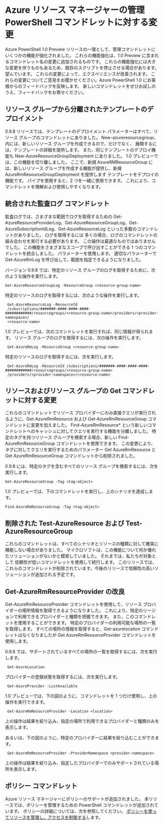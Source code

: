<properties
    pageTitle="Azure PowerShell 1.0 Preview リソース マネージャーに対する変更 | Microsoft Azure"
    description="Azure PowerShell 1.0 Preview で追加されたリソース マネージャーのコマンドレットにおける変更点を説明します。"
    services="azure-resource-manager"
    documentationCenter="na"
    authors="ravbhatnagar"
    manager="ryjones"
    editor=""/>

<tags
    ms.service="azure-resource-manager"
    ms.devlang="na"
    ms.topic="article"
    ms.tgt_pltfrm="powershell"
    ms.workload="na"
    ms.date="10/09/2015"
    ms.author="gauravbh;tomfitz"/>


# Azure リソース マネージャーの管理 PowerShell コマンドレットに対する変更

Azure PowerShell 1.0 Preview リリースの一環として、管理コマンドレットにいくつかの機能が強化されました。 これらの機能強化は、1.0 Preview に含まれるコマンドレット名の変更に追加されるものです。 
これらの機能強化には大きな変更を伴うものもあるため、既存のスクリプトを停止させる場合があります。 望んでいます。 
これらの変更によって、エクスペリエンスが改善されます。 これらの変更についてご意見をお聞かせください。Azure PowerShell 1.0 にお客様からのフィードバックを反映します。 新しいコマンドレットをぜひお試しのうえ、フィードバックをお寄せください。

## リソース グループから分離されたテンプレートのデプロイメント

0.9.8 リリースでは、テンプレートのデプロイメント パラメーターはすべて、リソース グループのコマンドレットにありました。 New-azureresourcegroup、内には、新しいリソース グループを作成できるので、だけでなく、 
展開するには、テンプレートの詳細を提供します。 また、同じテンプレートのデプロイ機能も New-AzureResourceGroupDeployment にありました。 
1.0 プレビューでは、この機能を切り離しました。 ここで、新規 AzureRMResourceGroup には、新しいリソース グループを作成する機能が提供し、新規 AzureRmResourceGroupDeployment を提供します 
テンプレートをデプロイの機能です。 パイプを使用すると、2 つを一緒に使用できます。 これにより、コマンドレットを理解および使用しやすくなります。

## 統合された監査ログ コマンドレット

監査ログでは、さまざまな範囲でログを取得するための Get-AzureResourceProviderLog、Get-AzureResourceGroupLog、Get-AzureSubscriptionIdLog、Get-AzureResourceLog といった多数のコマンドレットがありました。 ログを取得するには 
多くの場合、ログのコマンドレットの組み合わせを実行する必要があります。 この操作は最適なものではありませんでした。 この機能をさまざまなスコープで呼び出すことができる 1 つのコマンドレットを統合しました。 
パラメーターを使用します。 適切なパラメーターで Get-AzureRmLog を呼び出して、範囲を指定できるようになりました。

バージョン 0.9.8 では、特定のリソース グループのログを取得するために、次のような操作を実行します。

    Get-AzureResourceGroupLog -ResourceGroup <resource-group-name>

特定のリソースのログを取得するには、次のような操作を実行します。

     Get-AzureResourceLog -ResourceId
     /subscriptions/#######-####-####-####-############/resourcegroups/<resource-group-name>/providers/<provider-namespace>/
     <resource-name>

1.0 プレビューでは、次のコマンドレットを実行すれば、同じ情報が得られます。 リソース グループのログを取得するには、次の操作を実行します。

     Get-AzureRmLog -ResourceGroup <resource-group-name>

特定のリソースのログを取得するには、次を実行します。

     Get-AzureRmLog -ResourceId /subscriptions/#######-####-####-####-############/resourcegroups/<resource-group-name>
     /providers/<provider-namespace>/<resource-name>

## リソースおよびリソース グループの Get コマンドレットに対する変更

これらのコマンドレットでリソース プロバイダーにのみ直接クエリが実行されるように、Get-AzureRmResource および Get-AzureRmResourceGroup コマンドレットに変更を加えました。 Find-AzureRmResource* という新しいコマンドレットへのキャッシュに対してクエリを実行する機能を分離しました。 特定のタグを持つリソース グループを検索する場合、新しい Find-AzureRmResourceGroup コマンドレットを使用できます。 この変更により、タグに対してクエリを実行するためのパラメーター 
Get AzureRmResource と Get AzureRmResourceGroup コマンドレットから削除されました。

0.9.8 には、特定のタグを含むすべてのリソース グループを検索するには、次を実行します。

    Get-AzureResourceGroup -Tag <tag-object>

1.0 プレビューでは、下のコマンドレットを実行し、上のシナリオを達成します。

    Find-AzureRmResourceGroup -Tag <tag-object>

## 削除された Test-AzureResource および Test-AzureResourceGroup

これらのコマンドレットは、すべてのシナリオとリソースの種類に対して確実に機能しない場合がありました。 マイクロソフトは、この機能について何か優れたソリューションがないかと模索していました。 それまでは、私たちが対象として 
信頼性が低いコマンドレットを使用して続行します。 このリリースでは、これらのコマンドレットが削除されています。今後のリリースで信頼性の高いソリューションが追加される予定です。

## Get-AzureRmResourceProvider の改良

Get-AzureRmResourceProvider コマンドレットを使用して、リソース プロバイダーの場所情報を取得できるようになりました。 これにより、特定のリージョンで利用できるプロバイダーと種類を把握できます。 また、このコマンドレットを使用することができます。 
特定のプロバイダーの利用可能な場所の一覧を取得します。 すべての場所の情報を取得すると、Get-azurelocation コマンドレットはなくなりましたが 
Get AzureRmResourceProvider コマンドレットを使用します。

0.9.8 では、サポートされているすべての場所の一覧を取得するには、次を実行します。

     Get-AzureLocation

プロバイダーの登録状態を取得するには、次を実行します。

     Get-AzureProvider -ListAvailable

1.0 プレビューでは、下の図のように、コマンドレットを 1 つだけ使用し、上の操作を実行できます。

     Get-AzureRmResourceProvider -Location <location>

上の操作は結果を絞り込み、指定の場所で利用できるプロバイダーと種類のみを表示します。

あるいは、下の図のように、特定のプロバイダーに結果を絞り込むことができます。

     Get-AzureRmResourceProvider -ProviderNamespace <provider-namespace>

上の操作は結果を絞り込み、指定したプロバイダーでのみサポートされている場所を表示します。

## ポリシー コマンドレット

Azure リソース マネージャーにポリシーのサポートが追加されました。 本リリースでは、ポリシーを管理するための PowerShell コマンドレットが追加されています。 ポリシーの詳細については、次を参照してください。 
[ポリシーを使ってリソースを管理し、アクセスを制御する](resource-manager-policy.md)します。





